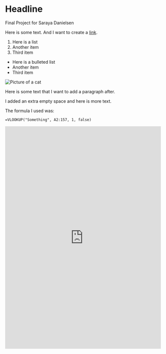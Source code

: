 # Headline

Final Project for Saraya Danielsen

Here is some text. And I want to create a [link](https://wikipedia.org).

1. Here is a list
2. Another item
3. Third item

* Here is a bulleted list
* Another item
* Third item

![Picture of a cat](https://placekitten.com/400/300)

Here is some text that I want to add a paragraph after.

I added an extra empty space and here is more text.

The formula I used was:

```
=VLOOKUP("Something", A2:157, 1, false)
```

<iframe title="Percent of People In Zipcode Who Only Speak English" aria-label="map" id="datawrapper-chart-kxR23" src="https://datawrapper.dwcdn.net/kxR23/1/" scrolling="no" frameborder="0" style="width: 0; min-width: 100% !important; border: none;" height="721"></iframe><script type="text/javascript">!function(){"use strict";window.addEventListener("message",(function(a){if(void 0!==a.data["datawrapper-height"])for(var e in a.data["datawrapper-height"]){var t=document.getElementById("datawrapper-chart-"+e)||document.querySelector("iframe[src*='"+e+"']");t&&(t.style.height=a.data["datawrapper-height"][e]+"px")}}))}();
</script>
